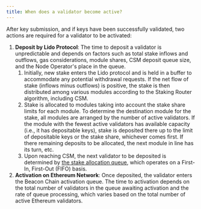 ```yaml
---
title: When does a validator become active?
---
```


After key submission, and if keys have been successfully validated, two actions are required for a validator to be activated:

1. **Deposit by Lido Protocol**: The time to deposit a validator is unpredictable and depends on factors such as total stake inflows and outflows, gas considerations, module shares, CSM deposit queue size, and the Node Operator's place in the queue.
   1. Initially, new stake enters the Lido protocol and is held in a buffer to accommodate any potential withdrawal requests. If the net flow of stake (inflows minus outflows) is positive, the stake is then distributed among various modules according to the Staking Router algorithm, including CSM.
   2. Stake is allocated to modules taking into account the stake share limits for each module. To determine the destination module for the stake, all modules are arranged by the number of active validators. If the module with the fewest active validators has available capacity (i.e., it has depositable keys), stake is deposited there up to the limit of depositable keys or the stake share, whichever comes first. If there remaining deposits to be allocated, the next module in line has its turn, etc.
   3. Upon reaching CSM, the next validator to be deposited is determined by [the stake allocation queue](https://operatorportal.lido.fi/modules/community-staking-module#block-4979446857e44503942bd80678465607), which operates on a First-In, First-Out (FIFO) basis.
2. **Activation on Ethereum Network**: Once deposited, the validator enters the Beacon Chain activation queue. The time to activation depends on the total number of validators in the queue awaiting activation and the rate of queue processing, which varies based on the total number of active Ethereum validators.
